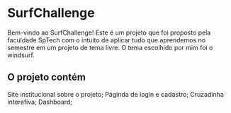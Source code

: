 # SurfChallenge

Bem-vindo ao SurfChallenge! Este é um projeto que foi proposto pela faculdade SpTech com o intuito de aplicar tudo que aprendemos no semestre em um projeto de tema livre. O tema escolhido por mim foi o windsurf.

## O projeto contém
Site institucional sobre o projeto;
Páginda de login e cadastro;
Cruzadinha interafiva;
Dashboard;